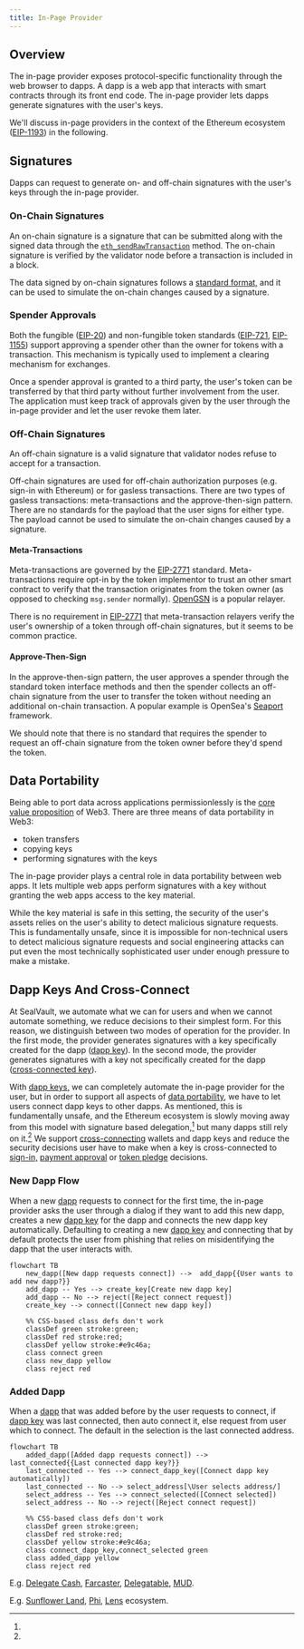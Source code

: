 ```yaml
---
title: In-Page Provider
---
```


## Overview

The in-page provider exposes protocol-specific functionality through the web
browser to dapps. A dapp is a web app that interacts with smart contracts
through its front end code. The in-page provider lets dapps generate signatures
with the user's keys.

We'll discuss in-page providers in the context of the Ethereum ecosystem
([EIP-1193](https://eips.ethereum.org/EIPS/eip-1193)) in the following.

## Signatures

Dapps can request to generate on- and off-chain signatures with the user's keys
through the in-page provider.

### On-Chain Signatures

An on-chain signature is a signature that can be submitted along with the signed
data through the
[`eth_sendRawTransaction`](https://ethereum.org/en/developers/docs/apis/json-rpc/#eth_sendrawtransaction)
method. The on-chain signature is verified by the validator node before a
transaction is included in a block.

The data signed by on-chain signatures follows a [standard
format,](https://docs.ethers.org/v5/api/providers/types/#providers-TransactionRequest)
and it can be used to simulate the on-chain changes caused by a signature.

### Spender Approvals

Both the fungible ([EIP-20](https://eips.ethereum.org/EIPS/eip-20#approve)) and
non-fungible token standards
([EIP-721](https://eips.ethereum.org/EIPS/eip-721#specification),
[EIP-1155](https://eips.ethereum.org/EIPS/eip-1155#approval)) support approving
a spender other than the owner for tokens with a transaction. This mechanism is
typically used to implement a clearing mechanism for exchanges.

Once a spender approval is granted to a third party, the user's token can be
transferred by that third party without further involvement from the user. The
application must keep track of approvals given by the user through the in-page
provider and let the user revoke them later.

### Off-Chain Signatures

An off-chain signature is a valid signature that validator nodes refuse to
accept for a transaction.

Off-chain signatures are used for off-chain authorization purposes (e.g. sign-in
with Ethereum) or for gasless transactions. There are two types of gasless
transactions: meta-transactions and the approve-then-sign pattern. There are no
standards for the payload that the user signs for either type. The payload
cannot be used to simulate the on-chain changes caused by a signature.

#### Meta-Transactions

Meta-transactions are governed by the
[EIP-2771](https://eips.ethereum.org/EIPS/eip-2771) standard. Meta-transactions
require opt-in by the token implementor to trust an other smart contract to
verify that the transaction originates from the token owner (as opposed to
checking `msg.sender` normally). [OpenGSN](https://opengsn.org/) is a popular
relayer.

There is no requirement in [EIP-2771](https://eips.ethereum.org/EIPS/eip-2771)
that meta-transaction relayers verify the user's ownership of a token through
off-chain signatures, but it seems to be common practice.

#### Approve-Then-Sign

In the approve-then-sign pattern, the user approves a spender through the
standard token interface methods and then the spender collects an off-chain
signature from the user to transfer the token without needing an additional
on-chain transaction. A popular example is OpenSea's
[Seaport](https://docs.opensea.io/v2.0/reference/seaport-overview) framework.

We should note that there is no standard that requires the spender to request an
off-chain signature from the token owner before they'd spend the token.

## Data Portability

Being able to port data across applications permissionlessly is the [core value
proposition](https://sealvault.org/blog/web3/#how-can-web3-go-wrong) of Web3.
There are three means of data portability in Web3:

- token transfers
- copying keys
- performing signatures with the keys

The in-page provider plays a central role in data portability between web apps.
It lets multiple web apps perform signatures with a key without granting the web
apps access to the key material.

While the key material is safe in this setting, the security of the user's
assets relies on the user's ability to detect malicious signature requests. This
is fundamentally unsafe, since it is impossible for non-technical users to
detect malicious signature requests and social engineering attacks can put even
the most technically sophisticated user under enough pressure to make a mistake.

## Dapp Keys And Cross-Connect

At SealVault, we automate what we can for users and when we cannot automate
something, we reduce decisions to their simplest form. For this reason, we
distinguish between two modes of operation for the provider. In the first mode,
the provider generates signatures with a key specifically created for the dapp
([dapp key](./dapp-keys.md)). In the second mode, the provider generates
signatures with a key not specifically created for the dapp ([cross-connected
key](./cross-connect.md)).

With [dapp keys,](./dapp-keys.md) we can completely automate the in-page
provider for the user, but in order to support all aspects of [data
portability](#data-portability), we have to let users connect dapp keys to other
dapps.  As mentioned, this is fundamentally unsafe, and the Ethereum ecosystem
is slowly moving away from this model with signature based delegation,[^10] but
many dapps still rely on it.[^15] We support
[cross-connecting](./cross-connect.md) wallets and dapp keys and reduce the
security decisions user have to make when a key is cross-connected to
[sign-in,](./cross-connect.md#sign-in) [payment
approval](./cross-connect.md#payment-approval) or [token
pledge](./cross-connect.md#pledge-approval) decisions.

### New Dapp Flow

When a new [dapp](dapp-keys.md#what-is-a-dapp) requests to connect for the first
time, the in-page provider asks the user through a dialog if they want to add
this new dapp, creates a new [dapp key](./dapp-keys.md) for the dapp and
connects the new dapp key automatically. Defaulting to creating a new [dapp
key](./dapp-keys.md) and connecting that by default protects the user from
phishing that relies on misidentifying the dapp that the user interacts with.

```mermaid
flowchart TB
    new_dapp([New dapp requests connect]) -->  add_dapp{{User wants to add new dapp?}}
    add_dapp -- Yes --> create_key[Create new dapp key]
    add_dapp -- No --> reject([Reject connect request])
    create_key --> connect([Connect new dapp key])
    
    %% CSS-based class defs don't work
    classDef green stroke:green;
    classDef red stroke:red;
    classDef yellow stroke:#e9c46a;
    class connect green
    class new_dapp yellow
    class reject red

```

### Added Dapp

When a [dapp](dapp-keys.md#what-is-a-dapp) that was added before by the user
requests to connect, if [dapp key](./dapp-keys.md) was last connected, then auto
connect it, else request from user which to connect. The default in the
selection is the last connected address.

```mermaid
flowchart TB
    added_dapp([Added dapp requests connect]) -->  last_connected{{Last connected dapp key?}}
    last_connected -- Yes --> connect_dapp_key([Connect dapp key automatically])
    last_connected -- No --> select_address[\User selects address/]
    select_address -- Yes --> connect_selected([Connect selected])
    select_address -- No --> reject([Reject connect request])
    
    %% CSS-based class defs don't work
    classDef green stroke:green;
    classDef red stroke:red;
    classDef yellow stroke:#e9c46a;
    class connect_dapp_key,connect_selected green
    class added_dapp yellow
    class reject red

```


[^10]:
E.g. [Delegate Cash](https://delegate.cash/),
[Farcaster](https://www.youtube.com/watch?v=ZzySey1azWM),
[Delegatable](https://delegatable.org/),
[MUD](https://github.com/latticexyz/mud/issues/327).

[^15]:
E.g. [Sunflower Land](https://sunflower-land.com/), [Phi](https://philand.xyz/),
[Lens](https://www.lens.xyz/) ecosystem.
